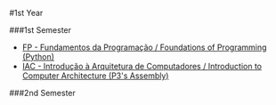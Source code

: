 #1st Year

###1st Semester
* [FP - Fundamentos da Programação / Foundations of Programming (Python)](FP)
* [IAC - Introdução à Arquitetura de Computadores / Introduction to Computer Architecture (P3's Assembly)](IAC)

###2nd Semester
